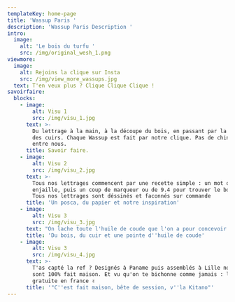 ```yaml
---
templateKey: home-page
title: 'Wassup Paris '
description: 'Wassup Paris Description '
intro:
  image:
    alt: 'Le bois du turfu '
    src: /img/original_wesh_1.png
viewmore:
  image:
    alt: Rejoins la clique sur Insta
    src: /img/view_more_wassups.jpg
  text: T'en veux plus ? Clique Clique Clique !
savoirfaire:
  blocks:
    - image:
        alt: Visu 1
        src: /img/visu_1.jpg
      text: >-
        Du lettrage à la main, à la découpe du bois, en passant par la gravure
        des cuirs. Chaque Wassup est fait par notre clique. Pas de chinoiseries
        entre nous.
      title: Savoir faire.
    - image:
        alt: Visu 2
        src: /img/visu_2.jpg
      text: >-
        Tous nos lettrages commencent par une recette simple : un mot qui nous
        enjaille, puis un coup de marqueur ou de 9.4 pour trouver le bon flow.
        Tous nos lettrages sont déssinés et faconnés sur commande
      title: 'Un posca, du papier et notre inspiration'
    - image:
        alt: Visu 3
        src: /img/visu_3.jpg
      text: "On lache toute l'huile de coude que l'on a pour concevoir de la tête jusqu'au pied chaque Wassup. Une passion et un goût prononcé pour la perfection. Plus besoin d'aller Go-muscu. \U0001F4AA"
      title: 'Du bois, du cuir et une pointe d''huile de coude'
    - image:
        alt: Visu 3
        src: /img/visu_4.jpg
      text: >-
        T'as capté la ref ? Designés à Paname puis assemblés à Lille nos Wassups
        sont 100% fait maison. Et vu qu'on te bichonne comme jamais : livraison
        gratuite en france ✌️
      title: '"C''est fait maison, bête de session, v''la Kitano"'
---
```


